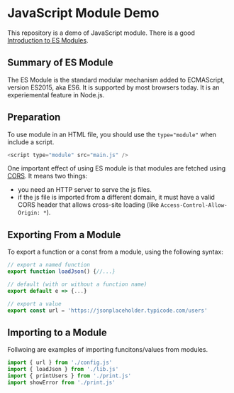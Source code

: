 # JavaScript Module Demo

This repository is a demo of JavaScript module. There is a good [Introduction to ES Modules](https://flaviocopes.com/es-modules/).

## Summary of ES Module

The ES Module is the standard modular mechanism added to ECMAScript, version ES2015, aka ES6. It is supported by most browsers today. It is an experiemental feature in Node.js.

## Preparation

To use module in an HTML file, you should use the `type="module"` when include a script.

```js
<script type="module" src="main.js" />
```

One important effect of using ES module is that modules are fetched using [CORS](https://flaviocopes.com/cors/). It means two things:

- you need an HTTP server to serve the js files.
- if the js file is imported from a different domain, it must have a valid CORS header that allows cross-site loading (like `Access-Control-Allow-Origin: *`).

## Exporting From a Module

To export a function or a const from a module, using the following syntax:

```js
// export a named function
export function loadJson() {//...}

// default (with or without a function name)
export default e => {...}

// export a value
export const url = 'https://jsonplaceholder.typicode.com/users'
```

## Importing to a Module

Follwoing are examples of importing funcitons/values from modules.

```js
import { url } from './config.js'
import { loadJson } from './lib.js'
import { printUsers } from './print.js'
import showError from './print.js'
```
